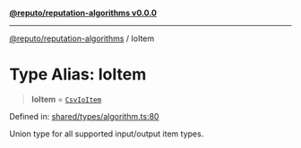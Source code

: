 [**@reputo/reputation-algorithms v0.0.0**](../README.md)

***

[@reputo/reputation-algorithms](../globals.md) / IoItem

# Type Alias: IoItem

> **IoItem** = [`CsvIoItem`](../interfaces/CsvIoItem.md)

Defined in: [shared/types/algorithm.ts:80](https://github.com/TogetherCrew/reputo/blob/eeb748343323cd0cc935172e77e2112482891bd2/packages/reputation-algorithms/src/shared/types/algorithm.ts#L80)

Union type for all supported input/output item types.
